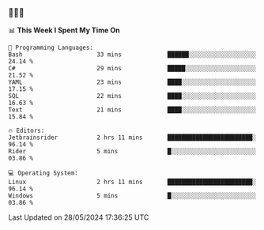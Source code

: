 ### 👋👋👋
<!--START_SECTION:waka-->
📊 **This Week I Spent My Time On** 

```text
💬 Programming Languages: 
Bash                     33 mins             ██████░░░░░░░░░░░░░░░░░░░   24.14 % 
C#                       29 mins             █████░░░░░░░░░░░░░░░░░░░░   21.52 % 
YAML                     23 mins             ████░░░░░░░░░░░░░░░░░░░░░   17.15 % 
SQL                      22 mins             ████░░░░░░░░░░░░░░░░░░░░░   16.63 % 
Text                     21 mins             ████░░░░░░░░░░░░░░░░░░░░░   15.84 % 

🔥 Editors: 
Jetbrainsrider           2 hrs 11 mins       ████████████████████████░   96.14 % 
Rider                    5 mins              █░░░░░░░░░░░░░░░░░░░░░░░░   03.86 % 

💻 Operating System: 
Linux                    2 hrs 11 mins       ████████████████████████░   96.14 % 
Windows                  5 mins              █░░░░░░░░░░░░░░░░░░░░░░░░   03.86 % 
```


 Last Updated on 28/05/2024 17:36:25 UTC
<!--END_SECTION:waka-->
